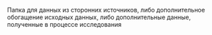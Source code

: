Папка для данных из сторонних источников, либо дополнительное обогащение исходных данных, либо дополнительные данные, полученные в процессе исследования
